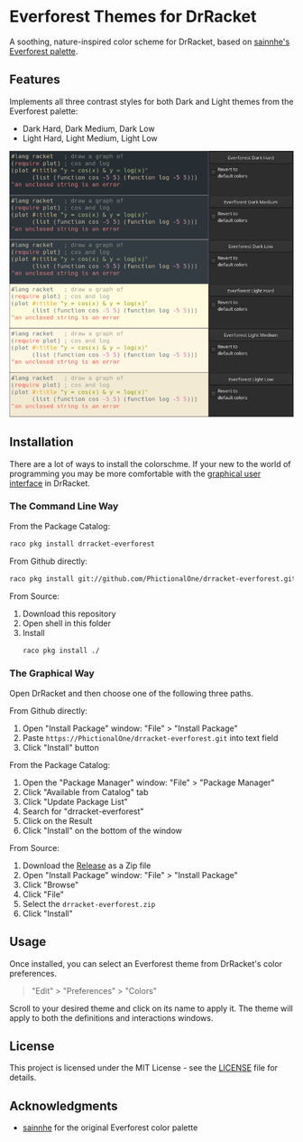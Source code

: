 # Everforest Themes for DrRacket

A soothing, nature-inspired color scheme for DrRacket, based on [sainnhe's Everforest palette](https://github.com/sainnhe/everforest/blob/master/palette.md).

## Features

Implements all three contrast styles for both Dark and Light themes from the Everforest palette:
- Dark Hard, Dark Medium, Dark Low
- Light Hard, Light Medium, Light Low

![Everforest Theme Screenshot](themes.png)

## Installation

There are a lot of ways to install the colorschme. If your new to the world of programming
you may be more comfortable with the [graphical user interface](#the-graphical-way) in DrRacket.  

### The Command Line Way

From the Package Catalog:
```sh
raco pkg install drracket-everforest
```

From Github directly:
```sh
raco pkg install git://github.com/PhictionalOne/drracket-everforest.git
```

From Source:
1. Download this repository
2. Open shell in this folder
3. Install
   ```sh
   raco pkg install ./
   ```

### The Graphical Way

Open DrRacket and then choose one of the following three paths.

From Github directly:
1. Open "Install Package" window: "File" > "Install Package"
2. Paste `https://PhictionalOne/drracket-everforest.git` into text field
3. Click "Install" button

From the Package Catalog:
1. Open the "Package Manager" window: "File" > "Package Manager"
2. Click "Available from Catalog" tab
3. Click "Update Package List"
4. Search for "drracket-everforest"
5. Click on the Result
6. Click "Install" on the bottom of the window

From Source:
1. Download the [Release](https://PhictionalOne/drracket-everforest/releases) as a Zip file
2. Open "Install Package" window: "File" > "Install Package"
3. Click "Browse"
5. Click "File"
6. Select the `drracket-everforest.zip`
7. Click "Install"

## Usage

Once installed, you can select an Everforest theme from DrRacket's color preferences. 

> "Edit" > "Preferences" > "Colors"

Scroll to your desired theme and click on its name to apply it.
The theme will apply to both the definitions and interactions windows.

## License

This project is licensed under the MIT License - see the [LICENSE](LICENSE) file for details.

## Acknowledgments

- [sainnhe](https://github.com/sainnhe) for the original Everforest color palette
